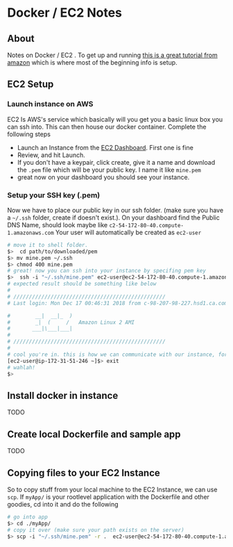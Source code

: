 # Docker / EC2 Notes

## About
Notes on Docker / EC2 . 
To get up and running [this is a great tutorial from amazon](https://docs.aws.amazon.com/AmazonECS/latest/developerguide/docker-basics.html#install_docker) which is where most of the beginning info is setup.

## EC2 Setup 

### Launch instance on AWS

EC2 Is AWS's service which basically will you get you a basic linux box you can ssh into. This can then house our docker container. Complete the following steps

  - Launch an Instance from the [EC2 Dashboard](https://console.aws.amazon.com/ec2). First one is fine
  - Review, and hit Launch. 
  - If you don't have a keypair, click create, give it a name and download the `.pem` file which will be your public key. I name it like `mine.pem`
  - great now on your dashboard you should see your instance.

### Setup your SSH key (.pem)

Now we have to place our public key in our ssh folder. (make sure you have a `~/.ssh` folder, create if doesn't exist.). On your dashboard find the Public DNS Name, should look maybe like `c2-54-172-80-40.compute-1.amazonaws.com` Your user will automatically be created as `ec2-user`

``` sh
# move it to shell folder.
$>  cd path/to/downloaded/pem
$> mv mine.pem ~/.ssh
$> chmod 400 mine.pem
# great! now you can ssh into your instance by specifing pem key
$>  ssh -i "~/.ssh/mine.pem" ec2-user@ec2-54-172-80-40.compute-1.amazonaws.com
# expected result should be something like below
#
# /////////////////////////////////////////////////
# Last login: Mon Dec 17 00:46:31 2018 from c-98-207-98-227.hsd1.ca.comcast.net

#        __|  __|_  )
#        _|  (     /   Amazon Linux 2 AMI
#       ___|\___|___|
#
# /////////////////////////////////////////////////
#
# cool you're in. this is how we can communicate with our instance, for now exit to return
[ec2-user@ip-172-31-51-246 ~]$> exit
# wahlah!
$> 


```

## Install docker  in instance

TODO

## Create local Dockerfile and sample app

TODO

## Copying files to your EC2 Instance

So to copy stuff from your local machine to the EC2 Instance, we can use `scp`. If `myApp/` is your rootlevel application with the Dockerfile and other goodies, cd into it and do the following

``` sh
# go into app
$> cd ./myApp/
# copy it over (make sure your path exists on the server)
$> scp -i "~/.ssh/mine.pem" -r .  ec2-user@ec2-54-172-80-40.compute-1.amazonaws.com:/home/ec2-user/app
```

